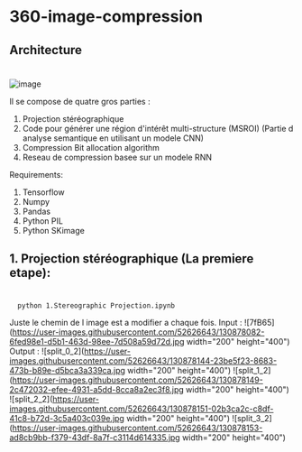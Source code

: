 # 360-image-compression

## Architecture<h1>

![image](https://user-images.githubusercontent.com/52626643/130815272-5eb5c339-7eb0-4bc9-986d-ea7fcb8349e1.png)

Il se compose de quatre gros parties :
1. Projection stéréographique
2. Code pour générer une région d'intérêt multi-structure (MSROI) (Partie d analyse semantique en utilisant un modele CNN)
3. Compression Bit allocation algorithm 
4.  Reseau de compression basee sur un modele RNN 

Requirements:
1. Tensorflow
2. Numpy
3. Pandas
4. Python PIL
5. Python SKimage

## 1. Projection stéréographique (La premiere etape): <h1>
  
```
  python 1.Stereographic Projection.ipynb
```
Juste le chemin de l image est a modifier a chaque fois.
 Input :
  ![7fB65](https://user-images.githubusercontent.com/52626643/130878082-6fed98e1-d5b1-463d-98ee-7d508a59d72d.jpg width="200" height="400")
 Output :
  ![split_0_2](https://user-images.githubusercontent.com/52626643/130878144-23be5f23-8683-473b-b89e-d5bca3a339ca.jpg width="200" height="400")
![split_1_2](https://user-images.githubusercontent.com/52626643/130878149-2c472032-efee-4931-a5dd-8cca8a2ec3f8.jpg width="200" height="400")
![split_2_2](https://user-images.githubusercontent.com/52626643/130878151-02b3ca2c-c8df-41c8-b72d-3c5a403c039e.jpg width="200" height="400")
![split_3_2](https://user-images.githubusercontent.com/52626643/130878153-ad8cb9bb-f379-43df-8a7f-c3114d614335.jpg width="200" height="400")


  
  
  
  
  
  
